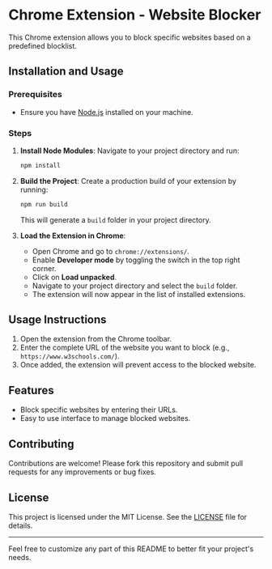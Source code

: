 # Chrome Extension - Website Blocker

This Chrome extension allows you to block specific websites based on a predefined blocklist.

## Installation and Usage

### Prerequisites
- Ensure you have [Node.js](https://nodejs.org/) installed on your machine.

### Steps

1. **Install Node Modules**: Navigate to your project directory and run:
   ```sh
   npm install
   ```

2. **Build the Project**: Create a production build of your extension by running:
   ```sh
   npm run build
   ```
   This will generate a `build` folder in your project directory.

3. **Load the Extension in Chrome**:
   - Open Chrome and go to `chrome://extensions/`.
   - Enable **Developer mode** by toggling the switch in the top right corner.
   - Click on **Load unpacked**.
   - Navigate to your project directory and select the `build` folder.
   - The extension will now appear in the list of installed extensions.

## Usage Instructions

1. Open the extension from the Chrome toolbar.
2. Enter the complete URL of the website you want to block (e.g., `https://www.w3schools.com/`).
3. Once added, the extension will prevent access to the blocked website.

## Features
- Block specific websites by entering their URLs.
- Easy to use interface to manage blocked websites.

## Contributing
Contributions are welcome! Please fork this repository and submit pull requests for any improvements or bug fixes.

## License
This project is licensed under the MIT License. See the [LICENSE](LICENSE) file for details.

---

Feel free to customize any part of this README to better fit your project's needs.
